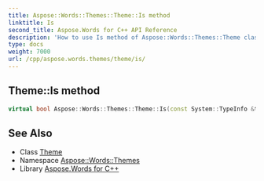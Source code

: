 ```yaml
---
title: Aspose::Words::Themes::Theme::Is method
linktitle: Is
second_title: Aspose.Words for C++ API Reference
description: 'How to use Is method of Aspose::Words::Themes::Theme class in C++.'
type: docs
weight: 7000
url: /cpp/aspose.words.themes/theme/is/
---
```

## Theme::Is method




```cpp
virtual bool Aspose::Words::Themes::Theme::Is(const System::TypeInfo &target) const override
```

## See Also

* Class [Theme](../)
* Namespace [Aspose::Words::Themes](../../)
* Library [Aspose.Words for C++](../../../)
